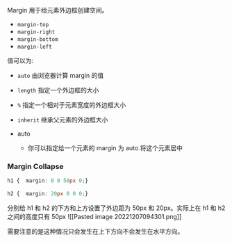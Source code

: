 Margin 用于给元素外边框创建空间。

- `margin-top`
- `margin-right`
- `margin-bottom`
- `margin-left`

值可以为:
- `auto` 由浏览器计算 margin 的值
- `length` 指定一个外边框的大小
- `%` 指定一个相对于元素宽度的外边框大小
- `inherit` 继承父元素的外边框大小

- auto 
	- 你可以指定给一个元素的 margin 为 auto 将这个元素居中

### Margin Collapse 

```css
h1 {  margin: 0 0 50px 0;}  
  
h2 {  margin: 20px 0 0 0;}
```

分别给 h1 和 h2 的下方和上方设置了外边距为 50px 和 20px。实际上在 h1 和 h2 之间的高度只有 50px
![[Pasted image 20221207094301.png]]

需要注意的是这种情况只会发生在上下方向不会发生在水平方向。

